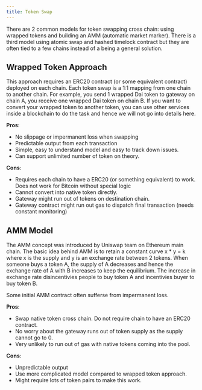 ```yaml
---
title: Token Swap
---
```

There are 2 common models for token swapping cross chain: using wrapped tokens and building an AMM (automatic market marker). There is a third model using atomic swap and hashed timelock contract but they are often tied to a few chains instead of a being a general solution.

## Wrapped Token Approach

This approach requires an ERC20 contract (or some equivalent contract) deployed on each chain. Each token swap is a 1:1 mapping from one chain to another chain. For example, you send 1 wrapped Dai token to gateway on chain A, you receive one wrapped Dai token on chain B. If you want to convert your wrapped token to another token, you can use other services inside a blockchain to do the task and hence we will not go into details here.

**Pros**:
- No slippage or impermanent loss when swapping
- Predictable output from each transaction
- Simple, easy to understand model and easy to track down issues.
- Can support unlimited number of token on theory.

**Cons**:
- Requires each chain to have a ERC20 (or something equivalent) to work. Does not work for Bitcoin without special logic
- Cannot convert into native token directly.
- Gateway might run out of tokens on destination chain.
- Gateway contract might run out gas to dispatch final transaction (needs constant monitoring)

## AMM Model
The AMM concept was introduced by Uniswap team on Ethereum main chain. The basic idea behind AMM is to retain a constant curve x * y = k where x is the supply and y is an exchange rate between 2 tokens. When someone buys a token A, the supply of A decreases and hence the exchange rate of A with B increases to keep the equilibrium. The increase in exchange rate disincentivies people to buy token A and incentivies buyer to buy token B.

Some initial AMM contract often sufferse from impermanent loss.

**Pros**:
- Swap native token cross chain. Do not require chain to have an ERC20 contract.
- No worry about the gateway runs out of token supply as the supply cannot go to 0.
- Very unlikely to run out of gas with native tokens coming into the pool.

**Cons**:
- Unpredictable output
- Use more complicated model compared to wrapped token approach.
- Might require lots of token pairs to make this work.
